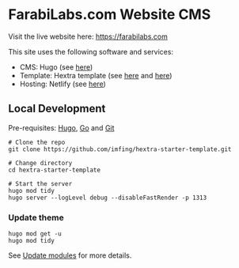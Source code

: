 # FarabiLabs.com Website CMS

Visit the live website here: https://farabilabs.com

This site uses the following software and services:

- CMS: Hugo (see [here](https://gohugo.io))
- Template: Hextra template (see [here](https://imfing.github.io/hextra/) and [here](https://themes.gohugo.io/themes/hextra/))
- Hosting: Netlify (see [here](https://docs.netlify.com/integrations/frameworks/hugo/))

## Local Development

Pre-requisites: [Hugo](https://gohugo.io/getting-started/installing/), [Go](https://golang.org/doc/install) and [Git](https://git-scm.com)

```shell
# Clone the repo
git clone https://github.com/imfing/hextra-starter-template.git

# Change directory
cd hextra-starter-template

# Start the server
hugo mod tidy
hugo server --logLevel debug --disableFastRender -p 1313
```

### Update theme

```shell
hugo mod get -u
hugo mod tidy
```

See [Update modules](https://gohugo.io/hugo-modules/use-modules/#update-modules) for more details.

